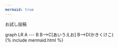```yaml
---
mermaid: true
---
```


お試し投稿

<div class="mermaid">
graph LR
    A --- B
    B-->C[あいうえお]
    B-->D(かきくけこ)
</div>
{% include mermaid.html %}